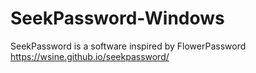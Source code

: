 # SeekPassword-Windows
SeekPassword is a software inspired by FlowerPassword https://wsine.github.io/seekpassword/ 
